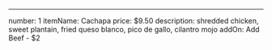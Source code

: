 ---
number: 1
itemName: Cachapa
price: $9.50
description: shredded chicken, sweet plantain, fried queso blanco, pico de gallo, cilantro mojo
addOn: Add Beef - $2